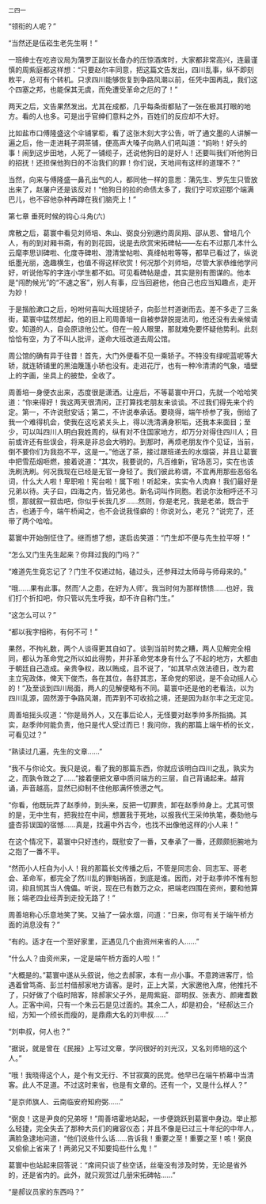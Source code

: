    二四一 

   “领衔的人呢？”

   “当然还是伍崧生老先生啊！”

   一班绅士在吃咨议局为蒲罗正副议长备办的压惊酒席时，大家都非常高兴，连最谨慎的周紫庭都这样想：“只要赵尔丰同意，把这篇文告发出，四川乱事，纵不即刻敉平，总可有个转机。只求四川能够恢复到争路风潮以前，任凭中国再乱，我们这个四塞之邦，也能保其无虞，而免遭受革命之厄的了！”

   两天之后，文告果然发出。尤其在成都，几乎每条街都贴了一张在极其打眼的地方。看的人也多。可是出乎官绅们意料之外，百姓们的反应却不大好。

   比如盐市口傅隆盛这个伞铺掌柜，看了这张木刻大字公告，听了通文墨的人讲解一遍之后，他一走进耗子洞茶铺，便高声大嗓子向熟人们吼叫道：“妈哟！好头的事！闹到这步田地，人死了一铺缆子，还说他狗日的是好人！还要叫我们听他狗日的招抚！还担保他狗日的不治我们的罪！你们说，天地间有这样的道理不？”

   当然，向来与傅隆盛一鼻孔出气的人，都同他一样的意思：蒲先生、罗先生只管放出来了，赵屠户还是该反对！“他狗日的拉的命债太多了，我们宁可欢迎那个端满巴儿，也不容他杂种再蹲在我们脑壳上！”

   第七章 垂死时候的钩心斗角(六)

   席散之后，葛寰中看见刘师培、朱山、弼良分别邀约周凤翔、邵从恩、曾培几个人，有的到对厢书斋，有的到花园，说是去欣赏宋拓碑帖——左右不过那几本什么云麾李思训碑啦、化度寺碑啦、澄清堂帖啦、真绛帖啦等等，都早已看过了，纵说纸墨光丽，逸趣横生，也值不得这样欣赏！何况那个刘师培，尽管大家恭维他学问好，听说他写的字连小学生都不如。可见看碑帖是虚，其实是别有图谋的。他本是“闯酌候光”的“不速之客”，别人有事，应当回避他，他自己也应当知趣点，走开为妙！

   于是揩脸漱口之后，吩咐何喜叫大班提轿子，向彭兰村道谢而去。差不多走了三条街，葛寰中猛然想起，他的旧上司周善培一自被参辞脱提法司，他还没有去亲候请安。知道的人，自会原谅他公忙。但在一般人眼里，那就难免要怀疑他势利。此刻恰恰有空，为了不叫人批评，遂命大班改道去周公馆。

   周公馆的确有异于往昔！首先，大门外便看不见一乘轿子。不特没有绿呢蓝呢等大轿，就连轿铺里的黑油篾篷小轿也没有。走进花厅，也有一种冷清清的气象，墙壁上的字画，坐具上的披垫，全收了。

   周善培一身便衣出来，态度很是潇洒。让座后，不等葛寰中开口，先就一个哈哈笑道：“你来得好！我这两天很清闲，正打算找老朋友来谈谈。不过我们得先来个约定。第一，不许说慰安话；第二，不许说奉承话。要晓得，端午桥参了我，倒给了我一个难得机会，使我在这吃紧关头上，得以洗清满身积垢，还我本来面目；至少，可以叫四川人明白我姓周的，纵有对不住国家地方，却万分对得住四川人；目前或许还有些误会，将来是非总会大明的。到那时，再烦老朋友作个见证，当前，倒不要你们为我抱不平，这是一。”他送了茶，接过跟班递去的水烟袋，并且让葛寰中把雪茄烟咂燃，接着说道：“其次，我要说的，凡百维新，官场恶习，实在也该洗刷洗刷。何况我现在已经是无官一身轻了。我们彼此称谓，不宜再用那些恶俗名词，什么大人啦！卑职啦！宪台啦！属下啦！听起来，实实令人肉麻！我们最好是兄弟以待。夫子曰，四海之内，皆兄弟也。新名词叫作同胞。若说尔汝相呼还不习惯，那就叙一叙齿吧，你似乎长我几岁……然则，你是老兄，我是老弟，既合于古，也通于今，端午桥闻之，也不会说我怪癖的！你说对么，老兄？”说完了，还带了两个哈哈。

   葛寰中开始倒怔住了。继而想了想，遂启齿笑道：“门生却不便与先生拉平呀！”

   “怎么又门生先生起来？你拜过我的门吗？”

   “难道先生竟忘记了？门生不仅递过帖，磕过头，还参拜过太师母与师母来的。”

   “哦……果有此事。然而‘人之患，在好为人师’。我当时何为那样愦愦……也好，我们打个折扣吧，你只管以先生呼我，却不许自称门生。”

   “这怎么可以？”

   “都以我字相称，有何不可！”

   果然，不拘礼数，两个人谈得更其自如了。谈到当前时势之糟，两人见解完全相同，都认为革命党之所以如此得势，并非革命党本身有什么了不起的地方，大都由于朝廷自己造成。亲贵争权，政以贿成，且不说了，“如其早点效法德日，改为君主立宪政体，俾天下俊杰，各在其位，各舒其志，革命党的邪说，是不会动摇人心的！”及至谈到四川局面，两人的见解便略有不同。葛寰中还是他的老看法，以为四川乱源，固然源于争路风潮，而弄到不可收拾之境，还是因为赵尔丰之无定见。

   周善培摇头叹道：“你是局外人，又在事后论人，无怪要对赵季帅多所指摘。其实，赵季帅何能负责，他只是代人受过而已！我问你，我的那篇上端午桥的长文，可看见过？”

   “熟读过几遍，先生的文章……”

   “我不与你论文。我只是说，看了我的那篇东西，你就应该明白四川之乱，孰实为之，而孰令致之了……”接着便把文章中质问端方的三层，自己背诵起来。越背诵，声音越高，显然已抑制不住他那满怀愤懑之气。

   “你看，他既玩弄了赵季帅，到头来，反把一切罪责，卸在赵季帅身上。尤其可恨的是，无中生有，把我拉在中间，想置我于死地，以报我代王采帅执笔，奏劾他与盛杏荪误国的宿憾……真是，找遍中外古今，也找不出像他这样的小人来！”

   在这个情况下，葛寰中只好违约，既慰安了一番，又奉承了一番，还颇颇扼腕地为之抱了一番不平。

   “然而小人枉自为小人！我的那篇长文传播之后，不管是同志会、同志军、哥老会、革命军，都完全了然川乱的罪魁祸首，到底是谁。因而，对于赵季帅不惟有恕词，抑且悯其当人傀儡。听说，现在已有数万之众，把端老四围在资州，要和他算账；端老四业经弄到走投无路了！”

   周善培称心乐意地笑了笑。又抽了一袋水烟，问道：“日来，你可有关于端午桥方面的消息没有？”

   “有的。适才在一个至好家里，正遇见几个由资州来省的人……”

   “什么人？由资州来，一定是端午桥方面的人啦！”

   “大概是的。”葛寰中遂从头叙说，他之去郝家，本有一点小事。不意跨进客厅，恰遇着曾笃斋、彭兰村借郝家地方请客。是时，正上大菜，大家邀他入席，他推托不了，只好做了个临时陪客，除郝家父子外，是周紫庭、邵明叔、张表方、颜雍耆数人。正客中间，只有一个朱云石是见过面的。其余二人，却是初会，“经郝达三介绍，方知一个颀长而瘦的，是鼎鼎大名的刘申叔……”

   “刘申叔，何人也？”

   “据说，就是曾在《民报》上写过文章，学问很好的刘光汉，又名刘师培的这个人。”

   “哦！我晓得这个人，是个有文无行、不甘寂寞的民党。他早已在端午桥幕中当清客。此人不足道。不过这时来省，也是有文章的。还有一个，又是什么样人？”

   “是京师旗人、云南临安府知府弼……”

   “弼良！这是尹良的兄弟呀！”周善培霍地站起，一步便跳跃到葛寰中身边。举止那么轻捷，完全失去了那种大员们的雍容仪态；并且不像是已过三十年纪的中年人，满脸急逮地问道，“他们说些什么话……告诉我！重要之至！重要之至！咳！弼良又偷偷上省来了！两弟兄又不知要捣些什么鬼！”

   葛寰中也站起来回答说：“席间只谈了些空话，丝毫没有涉及时势，无论是省外的，还是省内的。此外，就只观赏过几册宋拓碑帖……”

   “是郝议员家的东西吗？”

